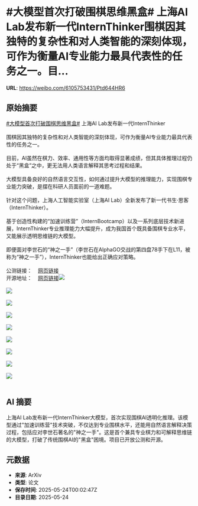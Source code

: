 # #大模型首次打破围棋思维黑盒# 上海AI Lab发布新一代InternThinker围棋因其独特的复杂性和对人类智能的深刻体现，可作为衡量AI专业能力最具代表性的任务之一。目...

**URL**: https://weibo.com/6105753431/Ptd644HR6

## 原始摘要

<a href="https://m.weibo.cn/search?containerid=231522type%3D1%26t%3D10%26q%3D%23%E5%A4%A7%E6%A8%A1%E5%9E%8B%E9%A6%96%E6%AC%A1%E6%89%93%E7%A0%B4%E5%9B%B4%E6%A3%8B%E6%80%9D%E7%BB%B4%E9%BB%91%E7%9B%92%23&amp;extparam=%23%E5%A4%A7%E6%A8%A1%E5%9E%8B%E9%A6%96%E6%AC%A1%E6%89%93%E7%A0%B4%E5%9B%B4%E6%A3%8B%E6%80%9D%E7%BB%B4%E9%BB%91%E7%9B%92%23" data-hide=""><span class="surl-text">#大模型首次打破围棋思维黑盒#</span></a> 上海AI Lab发布新一代InternThinker<br><br>围棋因其独特的复杂性和对人类智能的深刻体现，可作为衡量AI专业能力最具代表性的任务之一。<br><br>目前，AI虽然在棋力、效率、通用性等方面均取得显著成绩，但其具体推理过程仍处于“黑盒”之中，更无法用人类语言解释其思考过程和结果。<br><br>大模型具备良好的自然语言交互性，如何通过提升大模型的推理能力，实现围棋专业能力突破，是摆在科研人员面前的一道难题。<br><br>针对这个问题，上海人工智能实验室（上海AI Lab）全新发布了新一代书生·思客（InternThinker）。<br><br>基于创造性构建的“加速训练营”（InternBootcamp）以及一系列底层技术新进展，InternThinker专业推理能力大幅提升，成为我国首个既具备围棋专业水平，又能展示透明思维链的大模型。<br><br>即便面对李世石的“神之一手”（李世石在AlphaGO交战的第四盘78手下在L11，被称为“神之一手”），InternThinker也能给出正确应对策略。<br><br>公测链接：<a href="https://weibo.cn/sinaurl?u=https%3A%2F%2Finternlm-chat.intern-ai.org.cn%2F" data-hide=""><span class="url-icon"><img style="width: 1rem;height: 1rem" src="https://h5.sinaimg.cn/upload/2015/09/25/3/timeline_card_small_web_default.png" referrerpolicy="no-referrer"></span><span class="surl-text">网页链接</span></a><br>开源地址：<a href="https://weibo.cn/sinaurl?u=https%3A%2F%2Fgithub.com%2FInternLM%2FInternBootcamp" data-hide=""><span class="url-icon"><img style="width: 1rem;height: 1rem" src="https://h5.sinaimg.cn/upload/2015/09/25/3/timeline_card_small_web_default.png" referrerpolicy="no-referrer"></span><span class="surl-text">网页链接</span></a><img style="" src="https://tvax3.sinaimg.cn/large/006Fd7o3ly1i1pvlurjsjj32640z04qp.jpg" referrerpolicy="no-referrer"><br><br><img style="" src="https://tvax3.sinaimg.cn/large/006Fd7o3ly1i1pvluwygcj32jx169x6p.jpg" referrerpolicy="no-referrer"><br><br><img style="" src="https://tvax3.sinaimg.cn/large/006Fd7o3ly1i1pvlunv4kj32px0t64qp.jpg" referrerpolicy="no-referrer"><br><br><img style="" src="https://tvax4.sinaimg.cn/large/006Fd7o3ly1i1pvluf522j30yw0n3gpv.jpg" referrerpolicy="no-referrer"><br><br><img style="" src="https://tvax4.sinaimg.cn/large/006Fd7o3ly1i1pvluevfbj30ua0c9n3h.jpg" referrerpolicy="no-referrer"><br><br><img style="" src="https://tvax4.sinaimg.cn/large/006Fd7o3ly1i1pvluc5zej30ig0gjdhl.jpg" referrerpolicy="no-referrer"><br><br><img style="" src="https://tvax2.sinaimg.cn/large/006Fd7o3ly1i1pvluf4pbj30nd0fk0x6.jpg" referrerpolicy="no-referrer"><br><br><img style="" src="https://tvax1.sinaimg.cn/large/006Fd7o3ly1i1pvluct9gj30n40fhgnx.jpg" referrerpolicy="no-referrer"><br><br><img style="" src="https://tvax1.sinaimg.cn/large/006Fd7o3ly1i1pvlug0b0j30oe0astct.jpg" referrerpolicy="no-referrer"><br><br>

## AI 摘要

上海AI Lab发布新一代InternThinker大模型，首次实现围棋AI透明化推理。该模型通过"加速训练营"技术突破，不仅达到专业围棋水平，还能用自然语言解释决策过程，包括应对李世石著名的"神之一手"。这是首个兼具专业棋力和可解释思维链的大模型，打破了传统围棋AI的"黑盒"困境。项目已开放公测和开源。

## 元数据

- **来源**: ArXiv
- **类型**: 论文
- **保存时间**: 2025-05-24T00:02:47Z
- **目录日期**: 2025-05-24
